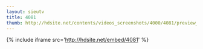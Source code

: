 ```yaml
---
layout: sieutv
title: 4081
thumb: http://hdsite.net/contents/videos_screenshots/4000/4081/preview_360p.mp4.jpg
---
```

{% include iframe src='http://hdsite.net/embed/4081' %}
 
